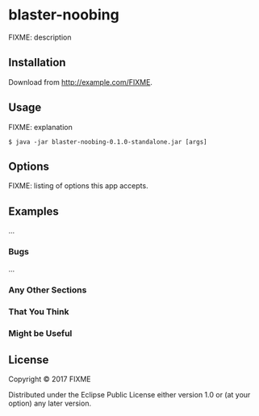 # blaster-noobing

FIXME: description

## Installation

Download from http://example.com/FIXME.

## Usage

FIXME: explanation

    $ java -jar blaster-noobing-0.1.0-standalone.jar [args]

## Options

FIXME: listing of options this app accepts.

## Examples

...

### Bugs

...

### Any Other Sections
### That You Think
### Might be Useful

## License

Copyright © 2017 FIXME

Distributed under the Eclipse Public License either version 1.0 or (at
your option) any later version.

